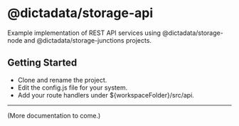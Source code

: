 # @dictadata/storage-api

Example implementation of REST API services using @dictadata/storage-node and @dictadata/storage-junctions projects.

## Getting Started

* Clone and rename the project.
* Edit the config.js file for your system.
* Add your route handlers under ${workspaceFolder}/src/api.

---

(More documentation to come.)
